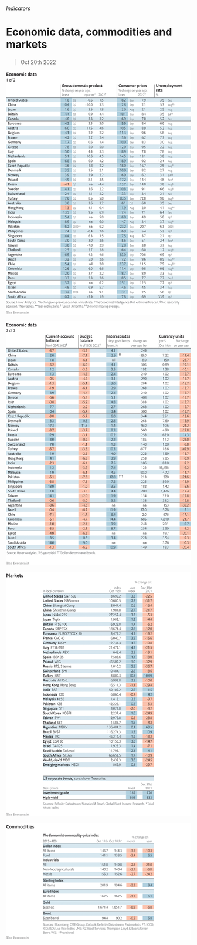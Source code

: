 ###### Indicators

# Economic data, commodities and markets 

#####  

> Oct 20th 2022 

![image](images/20221022_INT101.png) 


![image](images/20221022_INT102.png) 


![image](images/20221022_INT201.png) 


![image](images/20221022_INT401.png) 


